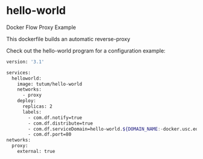 # hello-world
Docker Flow Proxy Example

This dockerfile builds an automatic reverse-proxy

Check out the hello-world program for a configuration example:
````bash
version: '3.1'

services:
  helloworld:
    image: tutum/hello-world
    networks:
      - proxy
    deploy:
      replicas: 2
      labels:
        - com.df.notify=true
        - com.df.distribute=true
        - com.df.serviceDomain=hello-world.${DOMAIN_NAME:-docker.usc.edu}
        - com.df.port=80
networks:
  proxy:
    external: true

````
